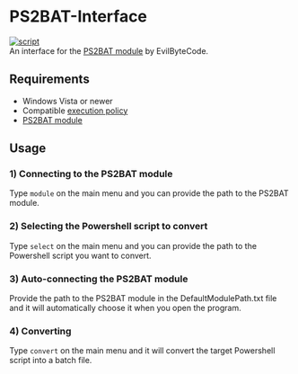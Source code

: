 # PS2BAT-Interface
[![script](https://img.shields.io/github/actions/workflow/status/ExtremePro11299/Powershell-networking-tool/powershell.yml?label=PowerShellScriptAnalysis&logo=Powershell)](https://github.com/ExtremePro11299/Powershell-networking-tool/actions?workflow=PSScriptAnalyzer)  
An interface for the [PS2BAT module](https://github.com/EvilBytecode/PS2BAT) by EvilByteCode.

## Requirements
- Windows Vista or newer
- Compatible [execution policy](https://learn.microsoft.com/en-us/powershell/module/microsoft.powershell.core/about/about_execution_policies?view=powershell-7.4)
- [PS2BAT module](https://github.com/EvilBytecode/PS2BAT)

## Usage

### 1) Connecting to the PS2BAT module
Type `module` on the main menu and you can provide the path to the PS2BAT module.

### 2) Selecting the Powershell script to convert
Type `select` on the main menu and you can provide the path to the Powershell script you want to convert.

### 3) Auto-connecting the PS2BAT module
Provide the path to the PS2BAT module in the DefaultModulePath.txt file and it will automatically choose it when you open the program.

### 4) Converting
Type `convert` on the main menu and it will convert the target Powershell script into a batch file.
